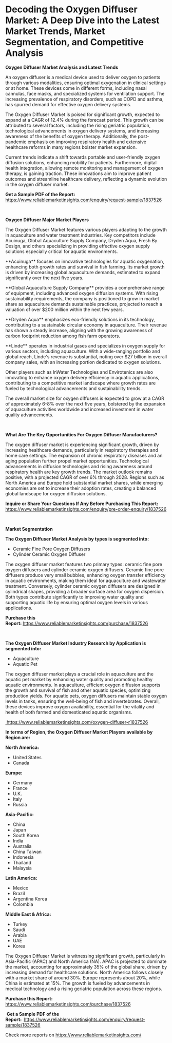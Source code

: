 <p><h1>Decoding the Oxygen Diffuser Market: A Deep Dive into the Latest Market Trends, Market Segmentation, and Competitive Analysis</h1></p><p><strong>Oxygen Diffuser Market Analysis and Latest Trends</strong></p>
<p><p>An oxygen diffuser is a medical device used to deliver oxygen to patients through various modalities, ensuring optimal oxygenation in clinical settings or at home. These devices come in different forms, including nasal cannulas, face masks, and specialized systems for ventilation support. The increasing prevalence of respiratory disorders, such as COPD and asthma, has spurred demand for effective oxygen delivery systems.</p><p>The Oxygen Diffuser Market is poised for significant growth, expected to expand at a CAGR of 12.4% during the forecast period. This growth can be attributed to several factors, including the rising geriatric population, technological advancements in oxygen delivery systems, and increasing awareness of the benefits of oxygen therapy. Additionally, the post-pandemic emphasis on improving respiratory health and extensive healthcare reforms in many regions bolster market expansion.</p><p>Current trends indicate a shift towards portable and user-friendly oxygen diffusion solutions, enhancing mobility for patients. Furthermore, digital health integration, allowing remote monitoring and management of oxygen therapy, is gaining traction. These innovations aim to improve patient outcomes and streamline healthcare delivery, reflecting a dynamic evolution in the oxygen diffuser market.</p></p>
<p><strong>Get a Sample PDF of the Report:&nbsp;</strong> <a href="https://www.reliablemarketinsights.com/enquiry/request-sample/1837526?utm_campaign=3531&utm_medium=2&utm_source=Github&utm_content=ia&utm_term=11042025&utm_id=oxygen-diffuser">https://www.reliablemarketinsights.com/enquiry/request-sample/1837526</a></p>
<p>&nbsp;</p>
<p><strong>Oxygen Diffuser Major Market Players</strong></p>
<p><p>The Oxygen Diffuser Market features various players adapting to the growth in aquaculture and water treatment industries. Key competitors include Acuinuga, Global Aquaculture Supply Company, Dryden Aqua, Fresh By Design, and others specializing in providing effective oxygen supply solutions especially critical for aquatic environments.</p><p>**Acuinuga** focuses on innovative technologies for aquatic oxygenation, enhancing both growth rates and survival in fish farming. Its market growth is driven by increasing global aquaculture demands, estimated to expand significantly over the next five years.</p><p>**Global Aquaculture Supply Company** provides a comprehensive range of equipment, including advanced oxygen diffusion systems. With rising sustainability requirements, the company is positioned to grow in market share as aquaculture demands sustainable practices, projected to reach a valuation of over $200 million within the next few years.</p><p>**Dryden Aqua** emphasizes eco-friendly solutions in its technology, contributing to a sustainable circular economy in aquaculture. Their revenue has shown a steady increase, aligning with the growing awareness of carbon footprint reduction among fish farm operators.</p><p>**Linde** operates in industrial gases and specializes in oxygen supply for various sectors, including aquaculture. With a wide-ranging portfolio and global reach, Linde's revenue is substantial, noting over $27 billion in overall company sales, with an increasing portion dedicated to oxygen solutions.</p><p>Other players such as InWater Technologies and Envirotenics are also innovating to enhance oxygen delivery efficiency in aquatic applications, contributing to a competitive market landscape where growth rates are fueled by technological advancements and sustainability trends.</p><p>The overall market size for oxygen diffusers is expected to grow at a CAGR of approximately 6-8% over the next five years, bolstered by the expansion of aquaculture activities worldwide and increased investment in water quality advancements.</p></p>
<p>&nbsp;</p>
<p><strong>What Are The Key Opportunities For Oxygen Diffuser Manufacturers?</strong></p>
<p><p>The oxygen diffuser market is experiencing significant growth, driven by increasing healthcare demands, particularly in respiratory therapies and home care settings. The expansion of chronic respiratory diseases and an aging population further propel market opportunities. Technological advancements in diffusion technologies and rising awareness around respiratory health are key growth trends. The market outlook remains positive, with a projected CAGR of over 6% through 2028. Regions such as North America and Europe hold substantial market shares, while emerging economies are set to increase their adoption rates, creating a balanced global landscape for oxygen diffusion solutions.</p></p>
<p><strong>Inquire or Share Your Questions If Any Before Purchasing This Report:</strong> <a href="https://www.reliablemarketinsights.com/enquiry/pre-order-enquiry/1837526?utm_campaign=3531&utm_medium=2&utm_source=Github&utm_content=ia&utm_term=11042025&utm_id=oxygen-diffuser">https://www.reliablemarketinsights.com/enquiry/pre-order-enquiry/1837526</a></p>
<p>&nbsp;</p>
<p><strong>Market Segmentation</strong></p>
<p><strong>The Oxygen Diffuser Market Analysis by types is segmented into:</strong></p>
<p><ul><li>Ceramic Fine Pore Oxygen Diffusers</li><li>Cylinder Ceramic Oxygen Diffuser</li></ul></p>
<p><p>The oxygen diffuser market features two primary types: ceramic fine pore oxygen diffusers and cylinder ceramic oxygen diffusers. Ceramic fine pore diffusers produce very small bubbles, enhancing oxygen transfer efficiency in aquatic environments, making them ideal for aquaculture and wastewater treatment. Conversely, cylinder ceramic oxygen diffusers are designed in cylindrical shapes, providing a broader surface area for oxygen dispersion. Both types contribute significantly to improving water quality and supporting aquatic life by ensuring optimal oxygen levels in various applications.</p></p>
<p><strong>Purchase this Report:&nbsp;</strong><a href="https://www.reliablemarketinsights.com/purchase/1837526?utm_campaign=3531&utm_medium=2&utm_source=Github&utm_content=ia&utm_term=11042025&utm_id=oxygen-diffuser">https://www.reliablemarketinsights.com/purchase/1837526</a></p>
<p>&nbsp;</p>
<p><strong>The Oxygen Diffuser Market Industry Research by Application is segmented into:</strong></p>
<p><ul><li>Aquaculture</li><li>Aquatic Pet</li></ul></p>
<p><p>The oxygen diffuser market plays a crucial role in aquaculture and the aquatic pet market by enhancing water quality and promoting healthy aquatic environments. In aquaculture, efficient oxygen diffusion supports the growth and survival of fish and other aquatic species, optimizing production yields. For aquatic pets, oxygen diffusers maintain stable oxygen levels in tanks, ensuring the well-being of fish and invertebrates. Overall, these devices improve oxygen availability, essential for the vitality and health of both farmed and domesticated aquatic organisms.</p></p>
<p><a href="https://www.reliablemarketinsights.com/oxygen-diffuser-r1837526?utm_campaign=3531&utm_medium=2&utm_source=Github&utm_content=ia&utm_term=11042025&utm_id=oxygen-diffuser">&nbsp;https://www.reliablemarketinsights.com/oxygen-diffuser-r1837526</a></p>
<p><strong>In terms of Region, the Oxygen Diffuser Market Players available by Region are:</strong></p>
<p>
    <p> <strong> North America: </strong>
        <ul>
            <li>United States</li>
            <li>Canada</li>
        </ul>
        </p> 
    <p> <strong> Europe: </strong>
        <ul>
            <li>Germany</li>
            <li>France</li>
            <li>U.K.</li>
            <li>Italy</li>
            <li>Russia</li>
        </ul>
        </p> 
    <p> <strong> Asia-Pacific: </strong>
        <ul>
            <li>China</li>
            <li>Japan</li>
            <li>South Korea</li>
            <li>India</li>
            <li>Australia</li>
            <li>China Taiwan</li>
            <li>Indonesia</li>
            <li>Thailand</li>
            <li>Malaysia</li>
        </ul>
        </p> 
    <p> <strong> Latin America: </strong>
        <ul>
            <li>Mexico</li>
            <li>Brazil</li>
            <li>Argentina Korea</li>
            <li>Colombia</li>
        </ul>
        </p> 
    <p> <strong> Middle East & Africa: </strong>
        <ul>
            <li>Turkey</li>
            <li>Saudi</li>
            <li>Arabia</li>
            <li>UAE</li>
            <li>Korea</li>
        </ul>
    </p>
    </p>
<p><p>The Oxygen Diffuser Market is witnessing significant growth, particularly in Asia-Pacific (APAC) and North America (NA). APAC is projected to dominate the market, accounting for approximately 35% of the global share, driven by increasing demand for healthcare solutions. North America follows closely with a market share of around 30%. Europe represents about 20%, while China is estimated at 15%. The growth is fueled by advancements in medical technology and a rising geriatric population across these regions.</p></p>
<p><strong>Purchase this Report: </strong><a href="https://www.reliablemarketinsights.com/purchase/1837526?utm_campaign=3531&utm_medium=2&utm_source=Github&utm_content=ia&utm_term=11042025&utm_id=oxygen-diffuser">https://www.reliablemarketinsights.com/purchase/1837526</a></p>
<p>&nbsp;<strong>Get a Sample PDF of the Report:&nbsp;&nbsp;</strong><a href="https://www.reliablemarketinsights.com/enquiry/request-sample/1837526?utm_campaign=3531&utm_medium=2&utm_source=Github&utm_content=ia&utm_term=11042025&utm_id=oxygen-diffuser">https://www.reliablemarketinsights.com/enquiry/request-sample/1837526</a></p>
<p><strong></strong></p>
<p>Check more reports on <a href="https://www.reliablemarketinsights.com/?utm_campaign=3531&utm_medium=2&utm_source=Github&utm_content=ia&utm_term=11042025&utm_id=oxygen-diffuser">https://www.reliablemarketinsights.com/</a></p>